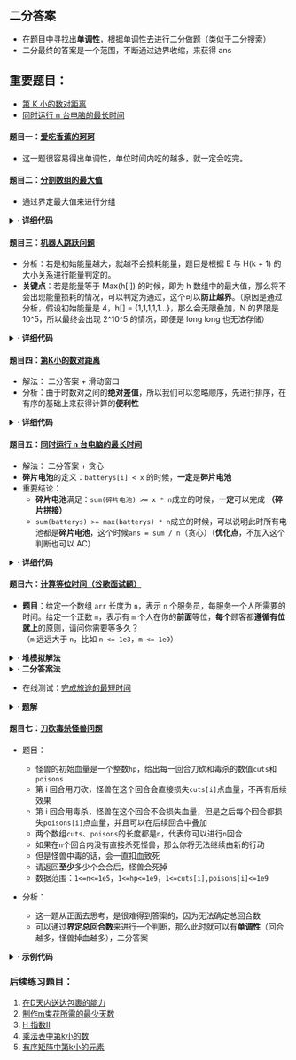 ## 二分答案
* 在题目中寻找出**单调性**，根据单调性去进行二分做题（类似于二分搜索）
* 二分最终的答案是一个范围，不断通过边界收缩，来获得 ans

## 重要题目：
- [第 K 小的数对距离](#题目四第k小的数对距离)
- [同时运行 n 台电脑的最长时间](#题目五同时运行-n-台电脑的最长时间)

#### 题目一：[爱吃香蕉的珂珂](https://leetcode.cn/problems/koko-eating-bananas)
* 这一题很容易得出单调性，单位时间内吃的越多，就一定会吃完。

#### 题目二：[分割数组的最大值](https://leetcode.cn/problems/split-array-largest-sum/)
* 通过界定最大值来进行分组

<details>
<summary><b>· 详细代码</b></summary>

```cpp
class Solution {
public:
    int splitArray(vector<int>& nums, int k) {
        int l = 0, r = 0;
        for (int i = 0; i < nums.size(); i++)
            l = l > nums[i] ? l : nums[i],
            r += nums[i];

        int ans = r;

        while (l <= r)
        {
            int mid = (l + r) >> 1;
            int tmp = 0, z = 1; // z 表示组数
            for (int i = 0; i W< nums.size();)
            {
                if (tmp + nums[i] <= mid) tmp += nums[i++];
                else tmp = nums[i++], z++;  //超过了阈值，就增加新的一组
            }

            if (z <= k) // 利用阈值分的组，与题目规定组数进行比较即可
                r = mid - 1, ans = mid;
            else
                l = mid + 1;
        }
        return ans;
    }
};
```

</details>

#### 题目三：[机器人跳跃问题](https://www.nowcoder.com/practice/7037a3d57bbd4336856b8e16a9cafd71)
* 分析：若是初始能量越大，就越不会损耗能量，题目是根据 E 与 H(k + 1) 的大小关系进行能量判定的。
* **关键点**：若是能量等于 Max(h[i]) 的时候，即为 h 数组中的最大值，那么将不会出现能量损耗的情况，可以判定为通过，这个可以**防止越界**。（原因是通过分析，假设初始能量是 4，h[] = {1,1,1,1,1...}，那么会无限叠加，N 的界限是 10^5，所以最终会出现 2^10^5 的情况，即便是 long long 也无法存储）

<details>
<summary><b>· 详细代码</b></summary>

```cpp
#include <bits/stdc++.h>
using namespace std;
#define endl '\n'
const int N = 1e5 + 10;
int h[N], n;

int Max(int a, int b) { return a > b ? a : b; }
int Min(int a, int b) { return a < b ? a : b; }

int main()
{
	ios::sync_with_stdio(0), cin.tie(0);
	cin >> n;
	for (int i = 0; i < n; i++) cin >> h[i];

	int l = N, r = 0;
	for (int i = 0; i < n; i++)
	{
		l = Min(l, h[i]);
		r = Max(r, h[i]);
	}

	int ans = r, maxn = r;

	while (l <= r)
	{
		int mid = (l + r) >> 1;
		bool res = 1;
		int x = mid;
		for (int i = 0; i < n; i++)
		{
			x += x - h[i];
			if (x < 0)
			{
				res = 0;
				break;
			}
			else if (x >= maxn)
				break;
		}

		if (res)
			ans = mid, r = mid - 1;
		else
			l = mid + 1;
	}
	cout << ans << endl;
	return 0;
}
```

</details>

#### 题目四：[第K小的数对距离](https://leetcode.cn/problems/find-k-th-smallest-pair-distance/)
* 解法： 二分答案 + 滑动窗口
* 分析：由于时数对之间的**绝对差值**，所以我们可以忽略顺序，先进行排序，在有序的基础上来获得计算的**便利性**

<details>
<summary><b>· 详细代码</b></summary>

```cpp
class Solution {
public:
    int smallestDistancePair(vector<int>& nums, int k) {
        int n = nums.size();
        sort(nums.begin(), nums.end());
        int l = 0, r = nums[n - 1] - nums[0], ans = -1;
        while (l <= r)
        {
            int x = (l + r) >> 1;
            int cnt = 0;
			// 这里使用滑动窗口进行统计
            for (int ll = 0, rr = 0; ll < n; ll++)
            {
                while (rr < n - 1 && nums[rr + 1] - nums[ll] <= x) rr++;
                cnt += rr - ll;
            }

            if (cnt < k)
                l = x + 1;
            else	// 特别注意：只有 >= k 的边界条件才是合法答案
                r = x - 1, ans = x;
        }
        return ans;
    }
};
```

</details>


#### 题目五：[同时运行 n 台电脑的最长时间](https://leetcode.cn/problems/maximum-running-time-of-n-computers/)
* 解法： 二分答案 + 贪心
* **碎片电池**的定义：`batterys[i] < x` 的时候，**一定**是**碎片电池**
* 重要结论：
	- **碎片电池**满足：`sum(碎片电池) >= x * n`成立的时候，**一定**可以完成 <b>（碎片拼接） </b>
	- `sum(batterys) >= max(batterys) * n`成立的时候，可以说明此时所有电池都是**碎片电池**，这个时候`ans = sum / n`（贪心）（**优化点**，不加入这个判断也可以 AC）

<details>
<summary><b>· 详细代码</b></summary>

```cpp
#define ll long long
class Solution {
public:
    long long maxRunTime(int n, vector<int>& batteries) {
        int m = batteries.size();
        ll sum = 0, ans = 0, maxn = 0;
        for(int i = 0; i < m; i++) {
            sum += batteries[i];
            maxn = maxn > batteries[i] ? maxn : batteries[i];
        }
        // 贪心（优化）（其实不加可以AC，速度慢一点）
        if (sum >= n * maxn) return sum / n;
        int l = 0, r = maxn;
        // 二分答案
        while(l<=r)
        {
            int x = (l+r)>>1, cnt = 0;
            ll tmp = 0;
            for(int i=0;i<m;i++) 
                if(batteries[i]>=x) cnt++;
                else tmp += batteries[i];
            
            if(tmp >= 1LL * (n-cnt) * x)	// * 1LL 是将 int 转为 longlong 防止溢出
                ans = x, l = x+1;
            else 
                r = x-1;
        }
        return ans;
    }
};
```

</details>


#### 题目六：[计算等位时间（谷歌面试题）]()
* **题目**：给定一个数组 `arr` 长度为 `n`，表示 `n` 个服务员，每服务一个人所需要的时间。给定一个正数 `m`，表示有 `m` 个人在你的**前面**等位，**每个**顾客都**遵循有位就上**的原则，请问你需要等多久？<br>（`m` 远远大于 `n`，比如 `n <= 1e3`，`m <= 1e9`）

<details>
<summary><b>· 堆模拟解法</b></summary>

- 分析：我们可以创建一个结构体，里面有 `next` 表示下一次可以服务的时间，`time` 表示服务所需要的时间，根据 `next` 的大小来创建小根堆。
> 这种解法在 `m` 比较大的时候会 TEL

```cpp
#include <bits/stdc++.h>
using namespace std;
#define endl '\n'

struct Node {
	int next, time;
	Node() {}
	Node(int next, int time) : next(next), time(time) {}
	bool operator < (const Node &t) const { 
		if(next == t.next) return time > t.time; 
		return next > t.next;
	}
}

const int N = 1e3 + 10;
int n, m;
priority_queue<Node> q;	// 创建优先队列（默认大根堆）

int main()
{
	ios::sync_with_stdio(0), cin.tie(0);
	cin >> n >> m;
	for (int i = 0; i < n; i++)
	{
		int next, time;
		cin >> next >> time;
		q.push(Node(next, time));
	}
	while (m--)
	{
		Node t = q.top(); q.pop();
		q.push(Node(t.next + t.time, t.time));
	}
	cout << q.top().next << endl;
	return 0;
}

```

</details>

<details>
<summary><b>· 二分答案法</b></summary>

- 分析：`l`从 0 开始（当`n > m`的时候），`r`从 `min(arr) * m` 开始。算`mid`这个时间内，服务员总共可以服务多少个人。
- **细节**：`cnt += (mid / arr[i]) + 1` 其中 `+1` 是因为服务员必然服务到 `w[i] + 1` 个人，如果你存在于 `sum(w[i] + 1)` 当中，说明你已经被服务了。

```cpp
#include <bits/stdc++.h>
using namespace std;
#define ll long long
#define endl '\n'

const int N = 1e3 + 10;
int n, m, arr[N];

int main()
{
	ios::sync_with_stdio(0), cin.tie(0);
	cin >> n >> m;
	int minn = 1e9;
	for (int i = 0; i < n; i++) 
	{
		cin >> arr[i];
		minn = minn < arr[i] ? minn : arr[i];
	}
	int l = 0, r = minn * m, ans = -1;
	while (l <= r)
	{
		int x = (l + r) >> 1;
		ll cnt = 0;
		for (int i = 0; i < n; i++) cnt += (x / arr[i]) + 1;
		if (cnt >= m)
			ans = x, r = x - 1;
		else 
			l = x + 1;
	}
	cout << ans << endl;
	return 0;
}
```

</details>

- 在线测试：[完成旅途的最短时间](https://leetcode.cn/problems/minimum-time-to-complete-trips/)

<details>
<summary><b>· 题解</b></summary>

```cpp
#define ll long long
class Solution {
public:
    long long minimumTime(vector<int>& time, int totalTrips) {
        int n = time.size(), minn = 1e7 + 5;
        for(int i = 0; i < n; i++) minn = minn < time[i] ? minn : time[i];
        ll l = 0, r = (ll)totalTrips * minn, ans = 0;
        while(l <= r)
        {
            ll x = (l + r) >> 1;
            ll cnt = 0;
            for(int i = 0; i < n; i++) 
            {
                cnt += x / time[i];
                if(cnt >= totalTrips) break;    // 此时说明已经满足要求了
            }
            if(cnt >= totalTrips)
                ans = x, r = x - 1;
            else
                l = x + 1;
        }
        return ans;
    }
};
```

</details>

#### 题目七：[刀砍毒杀怪兽问题]()
- 题目：
	- 怪兽的初始血量是一个整数`hp`，给出每一回合刀砍和毒杀的数值`cuts`和`poisons`
	- 第 i 回合用刀砍，怪兽在这个回合会直接损失`cuts[i]`点血量，不再有后续效果
	- 第 i 回合用毒杀，怪兽在这个回合不会损失血量，但是之后每个回合都损失`poisons[i]`点血量，并且可以在后续回合中叠加
	- 两个数组`cuts`、`poisons`的长度都是`n`，代表你可以进行`n`回合
	- 如果在`n`个回合内没有直接杀死怪兽，那么你将无法继续由新的行动
	- 但是怪兽中毒的话，会一直扣血致死
	- 请返回**至少**多少个会合后，怪兽会死掉
	- 数据范围：`1<=n<=1e5`，`1<=hp<=1e9`，`1<=cuts[i],poisons[i]<=1e9`

- 分析：
	- 这一题从正面去思考，是很难得到答案的，因为无法确定总回合数
	- 可以通过**界定总回合数**来进行一个判断，那么此时就可以有**单调性**（回合越多，怪兽掉血越多），二分答案

<details>
<summary><b>· 示例代码</b></summary>

```cpp
#include <bits/stdc++.h>
using namespace std;
#define il inline
#define endl '\n'
#define ll long long
const int N = 1e5 + 10;
int n, hp, cuts[N], poisons[N];

il bool check(int x)
{
	ll cnt = 0;
    for(int i = 0; i < n ; i++)
    {
        ll harm = 1LL * cuts[i] > 1LL * poisons[i] * (x - i - 1) ? 1LL * cuts[i] : 1LL * poisons[i] * (x - i - 1);
        cnt += harm;
        if(cnt >= hp) return true;    // 能把怪兽打败
    }
    return false;
}

int main()
{
    ios::sync_with_stdio(0), cin.tie(0), cout.tie(0);
    cin >> n >> hp;
    for(int i = 0; i < n; i++) cin >> cuts[i];
    for(int i = 0; i < n; i++) cin >> poisons[i];
    int l = 0, r = hp + 1, ans = -1;
    while(l <= r)
    {
        int mid = (l + r) >> 1;
        if(check(mid))
            r = mid - 1, ans = mid;
        else
            l = mid + 1;
    }
    cout << ans << endl;
    return 0;
}
```

</details>


### 后续练习题目：
1. [在D天内送达包裹的能力](https://leetcode.cn/problems/capacity-to-ship-packages-within-d-days/)
2. [制作m束花所需的最少天数](https://leetcode.cn/problems/minimum-number-of-days-to-make-m-bouquets/)
3. [H 指数Ⅱ](https://leetcode.cn/problems/h-index-ii/)
4. [乘法表中第k小的数](https://leetcode.cn/problems/kth-smallest-number-in-multiplication-table/)
5. [有序矩阵中第k小的元素](https://leetcode.cn/problems/kth-smallest-element-in-a-sorted-matrix/)
